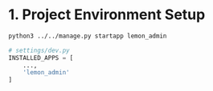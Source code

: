 # 1. Project Environment Setup
```bash
python3 ../../manage.py startapp lemon_admin
```
```python
# settings/dev.py
INSTALLED_APPS = [
    ...,
    'lemon_admin'
]
```
